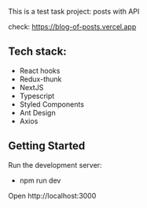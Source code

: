 This is a test task project: posts with API

check: https://blog-of-posts.vercel.app

## Tech stack:

- React hooks
- Redux-thunk
- NextJS
- Typescript
- Styled Components
- Ant Design
- Axios

## Getting Started

Run the development server:

- npm run dev

Open http://localhost:3000
